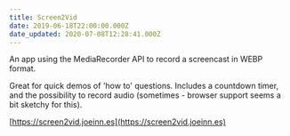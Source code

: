 ```yaml
---
title: Screen2Vid
date: 2019-06-18T22:00:00.000Z
date_updated: 2020-07-08T12:28:41.000Z
---
```


An app using the MediaRecorder API to record a screencast in WEBP format.

Great for quick demos of 'how to' questions. Includes a countdown timer, and the possibility to record audio (sometimes - browser support seems a bit sketchy for this).

[https://screen2vid.joeinn.es](https://screen2vid.joeinn.es)
